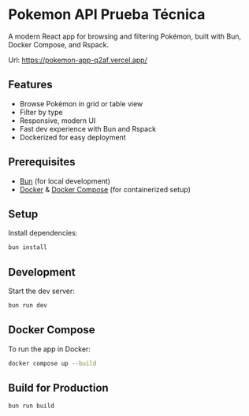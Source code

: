 # Pokemon API Prueba Técnica

A modern React app for browsing and filtering Pokémon, built with Bun, Docker Compose, and Rspack.

Url: https://pokemon-app-q2af.vercel.app/

## Features

- Browse Pokémon in grid or table view
- Filter by type
- Responsive, modern UI
- Fast dev experience with Bun and Rspack
- Dockerized for easy deployment

## Prerequisites

- [Bun](https://bun.sh/) (for local development)
- [Docker](https://www.docker.com/) & [Docker Compose](https://docs.docker.com/compose/) (for containerized setup)

## Setup

Install dependencies:

```bash
bun install
```

## Development

Start the dev server:

```bash
bun run dev
```

## Docker Compose

To run the app in Docker:

```bash
docker compose up --build
```

## Build for Production

```bash
bun run build
```
